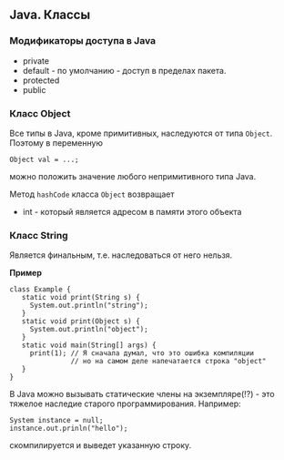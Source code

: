 ﻿## Java. Классы

### Модификаторы доступа в Java

* private
* default - по умолчанию - доступ в пределах пакета. 
* protected
* public

### Класс Object

Все типы в Java, кроме примитивных, наследуются от типа `Object`. Поэтому в переменную

```
Object val = ...;
```

можно положить значение любого непримитивного типа Java.

Метод `hashCode` класса `Object` возвращает
* int - который является адресом в памяти этого объекта


### Класс String

Является финальным, т.е. наследоваться от него нельзя.


__Пример__

```
class Example {
   static void print(String s) {
     System.out.println("string");
   }
   static void print(Object s) {
     System.out.println("object");
   }
   static void main(String[] args) {
     print(1); // Я сначала думал, что это ошибка компиляции
	           // но на самом деле напечатается строка "object"
   }
}
```

В Java можно вызывать статические члены на экземпляре(!?) - это тяжелое наследие старого программирования. Например:

```
System instance = null;
instance.out.prinln("hello");
```

скомпилируется и выведет указанную строку.